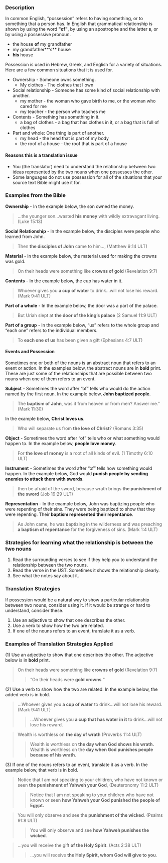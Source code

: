 
### Description

In common English, “possession” refers to having something, or to something that a person has. In English that grammatical relationship is shown by using the word **"of"**, by using an apostrophe and the letter **s**, or by using a possessive pronoun.

* the house **of** my grandfather
* my grandfather**‘s** house
* **his** house

Possession is used in Hebrew, Greek, and English for a variety of situations. Here are a few common situations that it is used for.

* Ownership - Someone owns something.
    * My clothes - The clothes that I own
* Social relationship - Someone has some kind of social relationship with another.
    * my mother -  the woman who gave birth to me, or the woman who cared for me
    * my teacher - the person who teaches me
* Contents - Something has something in it.
    * a bag of clothes - a bag that has clothes in it, or a bag that is full of clothes
* Part and whole: One thing is part of another.
    * my head - the head that is part of my body
    * the roof of a house - the roof that is part of a house

#### Reasons this is a translation issue

* You (the translator) need to understand the relationship between two ideas represented by the two nouns when one possesses the other.
* Some languages do not use possession for all of the situations that your source text Bible might use it for.

### Examples from the Bible

**Ownership** - In the example below, the son owned the money.

> …the younger son…wasted **his money** with wildly extravagant living. (Luke 15:13)

**Social Relationship** - In the example below, the disciples were people who learned from John.

> Then **the disciples of John** came to him…, (Matthew 9:14 ULT)

**Material** - In the example below, the material used for making the crowns was gold.

> On their heads were something like **crowns of gold** (Revelation 9:7)

**Contents** - In the example below, the cup has water in it.

> Whoever gives you **a cup of water** to drink…will not lose his reward. (Mark 9:41 ULT)

**Part of a whole** - In the example below, the door was a part of the palace.

> But Uriah slept at **the door of the king’s palace** (2 Samuel 11:9 ULT)

**Part of a group** - In the example below, “us” refers to the whole group and “each one” refers to the individual members.

> To **each one of us** has been given a gift (Ephesians 4:7 ULT)


#### Events and Possession

Sometimes one or both of the nouns is an abstract noun that refers to an event or action. In the examples below, the abstract nouns are in **bold** print. These are just some of the relationships that are possible between two nouns when one of them refers to an event.

**Subject** - Sometimes the word after “of” tells who would do the action named by the first noun. In the example below, **John baptized people**.

> The **baptism of John**, was it from heaven or from men? Answer me.” (Mark 11:30)

In the example below, **Christ loves us**.

> Who will separate us from **the **love** of Christ**? (Romans 3:35)

**Object** - Sometimes the word after “of” tells who or what something would happen to. In the example below, **people love money**.

> For **the **love** of money** is a root of all kinds of evil. (1 Timothy 6:10 ULT)

**Instrument** - Sometimes the word after “of” tells how something would happen. In the example below, God would **punish people by sending enemies to attack them with swords**.

> then be afraid of the sword, because wrath brings **the **punishment** of the sword** (Job 19:29 ULT)

**Representation** - In the example below, John was baptizing people who were repenting of their sins. They were being baptized to show that they were repenting. Their **baptism represented their repentance**.

> As John came, he was baptizing in the wilderness and was preaching **a **baptism** of repentance** for the forgiveness of sins. (Mark 1:4 ULT)


### Strategies for learning what the relationship is between the two nouns

1. Read the surrounding verses to see if they help you to understand the relationship between the two nouns.
1. Read the verse in the UST. Sometimes it shows the relationship clearly.
1. See what the notes say about it.

### Translation Strategies

If possession would be a natural way to show a particular relationship between two nouns, consider using it. If it would be strange or hard to understand, consider these.

1. Use an adjective to show that one describes the other.
1. Use a verb to show how the two are related.
1. If one of the nouns refers to an event, translate it as a verb.

### Examples of Translation Strategies Applied

(1) Use an adjective to show that one describes the other. The adjective below is in **bold** print.

> On their heads were something like **crowns of gold** (Revelation 9:7)  
>> “On their heads were **gold crowns** “

(2) Use a verb to show how the two are related. In the example below, the added verb is in bold.

> …Whoever gives you **a cup of water** to drink…will not lose his reward. (Mark 9:41 ULT)  
>> …Whoever gives you **a cup that **has** water in it** to drink…will not lose his reward.
  
> Wealth is worthless on **the day of wrath** (Proverbs 11:4 ULT)  
>> Wealth is worthless on **the day when God **shows** his wrath.** 
>> Wealth is worthless on the **day when God **punishes** people because of his wrath**.

(3) If one of the nouns refers to an event, translate it as a verb. In the example below, that verb is in bold.

> Notice that I am not speaking to your children, who have not known or seen **the punishment of Yahweh your God**, (Deuteronomy 11:2 ULT)  
>> Notice that I am not speaking to your children who have not known or seen **how Yahweh your God **punished** the people of Egypt.** 
  
> You will only observe and see the **punishment of the wicked**. (Psalms 91:8 ULT)  
>> You will only observe and see **how Yahweh **punishes** the wicked**.
  
> …you will receive the gift **of the Holy Spirit**. (Acts 2:38 ULT)  
>> …you will receive **the Holy Spirit, whom God will **give** to you**.

